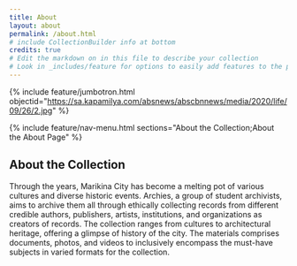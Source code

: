 ```yaml
---
title: About
layout: about
permalink: /about.html
# include CollectionBuilder info at bottom
credits: true
# Edit the markdown on in this file to describe your collection
# Look in _includes/feature for options to easily add features to the page
---
```


{% include feature/jumbotron.html objectid="https://sa.kapamilya.com/absnews/abscbnnews/media/2020/life/09/26/2.jpg" %}

{% include feature/nav-menu.html sections="About the Collection;About the About Page" %}

## About the Collection

Through the years, Marikina City has become a melting pot of various cultures and diverse historic events. Archies, a group of student archivists, aims to archive them all through ethically collecting records from different credible authors, publishers, artists, institutions, and organizations as creators of records. The collection ranges from cultures to architectural heritage, offering a glimpse of history of the city. The materials comprises documents, photos, and videos to inclusively encompass the must-have subjects in varied formats for the collection.

